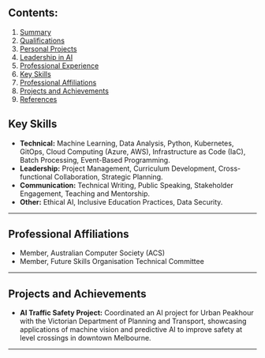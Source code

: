 
## Contents:
1. [Summary](#summary)
2. [Qualifications](#qualifications)
3. [Personal Projects](#personal-projects-active)
4. [Leadership in AI](#leadership-in-ai)
5. [Professional Experience](#professional-experience)
6. [Key Skills](#key-skills)
7. [Professional Affiliations](#professional-affiliations)
8. [Projects and Achievements](#projects-and-achievements)
9. [References](#references)




<div style="page-break-after: auto;"></div>

## **Key Skills**

- **Technical:** Machine Learning, Data Analysis, Python, Kubernetes, GitOps, Cloud Computing (Azure, AWS), Infrastructure as Code (IaC), Batch Processing, Event-Based Programming.
- **Leadership:** Project Management, Curriculum Development, Cross-functional Collaboration, Strategic Planning.
- **Communication:** Technical Writing, Public Speaking, Stakeholder Engagement, Teaching and Mentorship.
- **Other:** Ethical AI, Inclusive Education Practices, Data Security.

---

## **Professional Affiliations**

- Member, Australian Computer Society (ACS)
- Member, Future Skills Organisation Technical Committee

---

## **Projects and Achievements**

- **AI Traffic Safety Project:** Coordinated an AI project for Urban Peakhour with the Victorian Department of Planning and Transport, showcasing applications of machine vision and predictive AI to improve safety at level crossings in downtown Melbourne.

---
